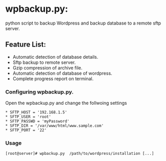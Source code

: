 
# wpbackup.py:

python script to backup Wordpress and backup database to a remote sftp server.

## Feature List:

* Automatic detection of database details.
* Sftp backup to remote server.
* Gzip compression of archive file.
* Automatic detection of database of wordpress.
* Complete progress report on terminal. 

### Configuring wpbackup.py. 

Open the wpbackup.py and change the follwoing settings 

```
* SFTP_HOST = '192.168.1.5'
* SFTP_USER = 'root'
* SFTP_PASSWD = 'myPassword'
* SFTP_DIR = '/var/www/html/www.sample.com'
* SFTP_PORT = '22'
```

  
 
### Usage 

```
[root@server]# wpbackup.py  /path/to/wordpress/installation [...]
```




